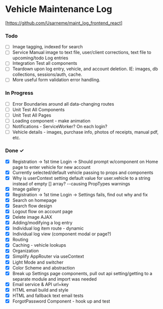 # Vehicle Maintenance Log

[https://github.com/Usarneme/maint_log_frontend_react]

### Todo

- [ ] Image tagging, indexed for search  
- [ ] Service Manual image to text file, user/client corrections, text file to upcoming/todo Log entries  
- [ ] Integration Test all components  
- [ ] Teardown upon log entry, vehicle, and account deletion. IE: images, db collections, sessions/auth, cache.  
- [ ] More useful form validation error handling.  

### In Progress

- [ ] Error Boundaries around all data-changing routes  
- [ ] Unit Test All Components  
- [ ] Unit Test All Pages  
- [ ] Loading component - make animation  
- [ ] Notifications - ServiceWorker? On each login? 
- [ ] Vehicle details - images, purchase info, photos of receipts, manual pdf, etc.  

### Done ✓

- [x] Registration -> 1st time Login -> Should prompt w/component on Home page to enter vehicle for new account  
- [x] Currently selected/default vehicle passing to props and components  
- [x] Why is userContext setting default value for user.vehicle to a string instead of empty [] array? --causing PropTypes warnings  
- [x] Image gallery  
- [x] Registration -> 1st time Login -> Settings fails, find out why and fix  
- [x] Search on homepage  
- [x] Search flow design  
- [x] Logout flow on account page  
- [x] Delete image AJAX  
- [x] Adding/modifying a log entry  
- [x] Individual log item route - dynamic  
- [x] Individual log view (component modal or page?)  
- [x] Routing  
- [x] Caching - vehicle lookups  
- [x] Organization  
- [x] Simplify AppRouter via useContext  
- [x] Light Mode and switcher  
- [x] Color Scheme and abstraction  
- [x] Break up Settings page components, pull out api setting/getting to a separate module and import was needed  
- [x] Email service & API url+key  
- [x] HTML email build and style  
- [x] HTML and fallback text email tests  
- [x] ForgotPassword Component - hook up and test  
